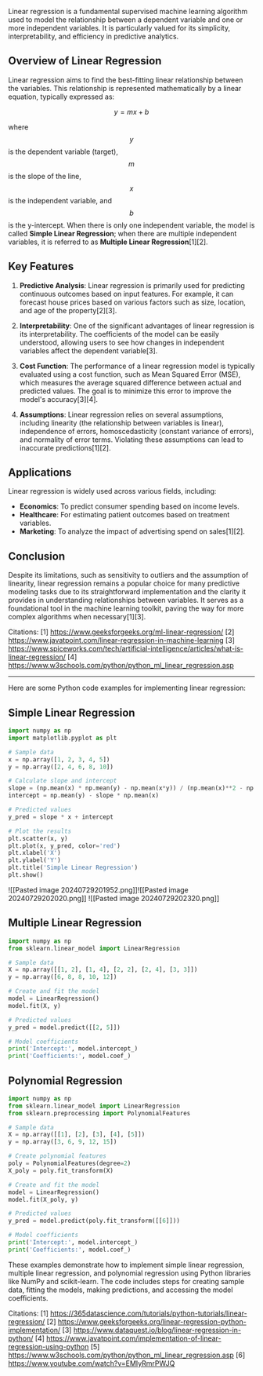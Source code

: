 Linear regression is a fundamental supervised machine learning algorithm used to model the relationship between a dependent variable and one or more independent variables. It is particularly valued for its simplicity, interpretability, and efficiency in predictive analytics.

## Overview of Linear Regression

Linear regression aims to find the best-fitting linear relationship between the variables. This relationship is represented mathematically by a linear equation, typically expressed as:

$$
y = mx + b
$$

where $$y$$ is the dependent variable (target), $$m$$ is the slope of the line, $$x$$ is the independent variable, and $$b$$ is the y-intercept. When there is only one independent variable, the model is called **Simple Linear Regression**; when there are multiple independent variables, it is referred to as **Multiple Linear Regression**[1][2].

## Key Features

1. **Predictive Analysis**: Linear regression is primarily used for predicting continuous outcomes based on input features. For example, it can forecast house prices based on various factors such as size, location, and age of the property[2][3].

2. **Interpretability**: One of the significant advantages of linear regression is its interpretability. The coefficients of the model can be easily understood, allowing users to see how changes in independent variables affect the dependent variable[3].

3. **Cost Function**: The performance of a linear regression model is typically evaluated using a cost function, such as Mean Squared Error (MSE), which measures the average squared difference between actual and predicted values. The goal is to minimize this error to improve the model's accuracy[3][4].

4. **Assumptions**: Linear regression relies on several assumptions, including linearity (the relationship between variables is linear), independence of errors, homoscedasticity (constant variance of errors), and normality of error terms. Violating these assumptions can lead to inaccurate predictions[1][2].

## Applications

Linear regression is widely used across various fields, including:

- **Economics**: To predict consumer spending based on income levels.
- **Healthcare**: For estimating patient outcomes based on treatment variables.
- **Marketing**: To analyze the impact of advertising spend on sales[1][2].

## Conclusion

Despite its limitations, such as sensitivity to outliers and the assumption of linearity, linear regression remains a popular choice for many predictive modeling tasks due to its straightforward implementation and the clarity it provides in understanding relationships between variables. It serves as a foundational tool in the machine learning toolkit, paving the way for more complex algorithms when necessary[1][3].

Citations:
[1] https://www.geeksforgeeks.org/ml-linear-regression/
[2] https://www.javatpoint.com/linear-regression-in-machine-learning
[3] https://www.spiceworks.com/tech/artificial-intelligence/articles/what-is-linear-regression/
[4] https://www.w3schools.com/python/python_ml_linear_regression.asp


----------
Here are some Python code examples for implementing linear regression:

## Simple Linear Regression

```python
import numpy as np
import matplotlib.pyplot as plt

# Sample data
x = np.array([1, 2, 3, 4, 5])
y = np.array([2, 4, 6, 8, 10])

# Calculate slope and intercept
slope = (np.mean(x) * np.mean(y) - np.mean(x*y)) / (np.mean(x)**2 - np.mean(x**2))
intercept = np.mean(y) - slope * np.mean(x)

# Predicted values
y_pred = slope * x + intercept

# Plot the results
plt.scatter(x, y)
plt.plot(x, y_pred, color='red')
plt.xlabel('X')
plt.ylabel('Y')
plt.title('Simple Linear Regression')
plt.show()
```
![[Pasted image 20240729201952.png]]![[Pasted image 20240729202020.png]]
![[Pasted image 20240729202320.png]]
## Multiple Linear Regression

```python
import numpy as np
from sklearn.linear_model import LinearRegression

# Sample data
X = np.array([[1, 2], [1, 4], [2, 2], [2, 4], [3, 3]])
y = np.array([6, 8, 8, 10, 12])

# Create and fit the model
model = LinearRegression()
model.fit(X, y)

# Predicted values
y_pred = model.predict([[2, 5]])

# Model coefficients
print('Intercept:', model.intercept_)
print('Coefficients:', model.coef_)
```

## Polynomial Regression

```python
import numpy as np
from sklearn.linear_model import LinearRegression
from sklearn.preprocessing import PolynomialFeatures

# Sample data
X = np.array([[1], [2], [3], [4], [5]])
y = np.array([3, 6, 9, 12, 15])

# Create polynomial features
poly = PolynomialFeatures(degree=2)
X_poly = poly.fit_transform(X)

# Create and fit the model
model = LinearRegression()
model.fit(X_poly, y)

# Predicted values
y_pred = model.predict(poly.fit_transform([[6]]))

# Model coefficients
print('Intercept:', model.intercept_)
print('Coefficients:', model.coef_)
```

These examples demonstrate how to implement simple linear regression, multiple linear regression, and polynomial regression using Python libraries like NumPy and scikit-learn. The code includes steps for creating sample data, fitting the models, making predictions, and accessing the model coefficients.

Citations:
[1] https://365datascience.com/tutorials/python-tutorials/linear-regression/
[2] https://www.geeksforgeeks.org/linear-regression-python-implementation/
[3] https://www.dataquest.io/blog/linear-regression-in-python/
[4] https://www.javatpoint.com/implementation-of-linear-regression-using-python
[5] https://www.w3schools.com/python/python_ml_linear_regression.asp
[6] https://www.youtube.com/watch?v=EMIyRmrPWJQ
